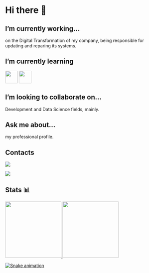 # Hi there 👋

## I’m currently working...
on the Digital Transformation of my company, being responsible for updating and reparing its systems.

## I’m currently learning

<img loading="lazy" src="https://i.pinimg.com/originals/82/a2/18/82a2188c985ce75402ae44fc43fe7e5e.png" width="40" height="40"/> <img loading="lazy" src="https://upload.wikimedia.org/wikipedia/commons/thumb/c/cf/New_Power_BI_Logo.svg/1200px-New_Power_BI_Logo.svg.png" width="40" height="40"/>

## I’m looking to collaborate on...
Development and Data Science fields, mainly.

## Ask me about...
my professional profile.

## Contacts

<div>
<a href="[https://www.linkedin.com/in/rachelbarinosilva](https://www.linkedin.com/in/rachelbarinosilva/)" target="_blank"><img loading="lazy" src="https://img.shields.io/badge/-LinkedIn-%230077B5?style=for-the-badge&logo=linkedin&logoColor=white" target="_blank"></a>   

<a href = "mailto:contato@rachelbarinosilva@gmail.com"><img loading="lazy" src="https://img.shields.io/badge/Gmail-D14836?style=for-the-badge&logo=gmail&logoColor=white" target="_blank"></a>

</div>

## Stats 📊

<div>
<a href="https://github.com/RachelS2">
<img loading="lazy" height="180em" src="https://github-readme-stats.vercel.app/api/top-langs/?username=RachelS2&layout=compact&langs_count=7&theme=dracula"/>
<img loading="lazy" height="180em" src="https://github-readme-stats.vercel.app/api?username=RachelS2&show_icons=true&theme=dracula&include_all_commits=true&count_private=true"/>
</div>

![Snake animation](https://github.com/RachelS2/RachelS2/blob/output/github-contribution-grid-snake.svg)
 
